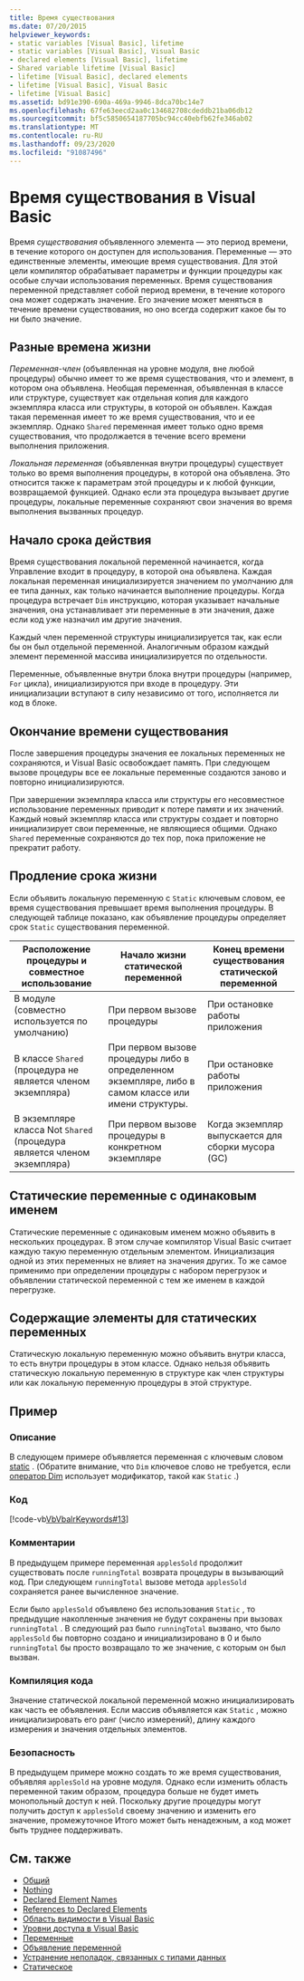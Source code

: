 ```yaml
---
title: Время существования
ms.date: 07/20/2015
helpviewer_keywords:
- static variables [Visual Basic], lifetime
- static variables [Visual Basic], Visual Basic
- declared elements [Visual Basic], lifetime
- Shared variable lifetime [Visual Basic]
- lifetime [Visual Basic], declared elements
- lifetime [Visual Basic], Visual Basic
- lifetime [Visual Basic]
ms.assetid: bd91e390-690a-469a-9946-8dca70bc14e7
ms.openlocfilehash: 67fe63eecd2aa0c134682708cdeddb21ba06db12
ms.sourcegitcommit: bf5c5850654187705bc94cc40ebfb62fe346ab02
ms.translationtype: MT
ms.contentlocale: ru-RU
ms.lasthandoff: 09/23/2020
ms.locfileid: "91087496"
---
```

# <a name="lifetime-in-visual-basic"></a>Время существования в Visual Basic

Время *существования* объявленного элемента — это период времени, в течение которого он доступен для использования. Переменные — это единственные элементы, имеющие время существования. Для этой цели компилятор обрабатывает параметры и функции процедуры как особые случаи использования переменных. Время существования переменной представляет собой период времени, в течение которого она может содержать значение. Его значение может меняться в течение времени существования, но оно всегда содержит какое бы то ни было значение.  
  
## <a name="different-lifetimes"></a>Разные времена жизни  

 *Переменная-член* (объявленная на уровне модуля, вне любой процедуры) обычно имеет то же время существования, что и элемент, в котором она объявлена. Необщая переменная, объявленная в классе или структуре, существует как отдельная копия для каждого экземпляра класса или структуры, в которой он объявлен. Каждая такая переменная имеет то же время существования, что и ее экземпляр. Однако `Shared` переменная имеет только одно время существования, что продолжается в течение всего времени выполнения приложения.  
  
 *Локальная переменная* (объявленная внутри процедуры) существует только во время выполнения процедуры, в которой она объявлена. Это относится также к параметрам этой процедуры и к любой функции, возвращаемой функцией. Однако если эта процедура вызывает другие процедуры, локальные переменные сохраняют свои значения во время выполнения вызванных процедур.  
  
## <a name="beginning-of-lifetime"></a>Начало срока действия  

 Время существования локальной переменной начинается, когда Управление входит в процедуру, в которой она объявлена. Каждая локальная переменная инициализируется значением по умолчанию для ее типа данных, как только начинается выполнение процедуры. Когда процедура встречает `Dim` инструкцию, которая указывает начальные значения, она устанавливает эти переменные в эти значения, даже если код уже назначил им другие значения.  
  
 Каждый член переменной структуры инициализируется так, как если бы он был отдельной переменной. Аналогичным образом каждый элемент переменной массива инициализируется по отдельности.  
  
 Переменные, объявленные внутри блока внутри процедуры (например, `For` цикла), инициализируются при входе в процедуру. Эти инициализации вступают в силу независимо от того, исполняется ли код в блоке.  
  
## <a name="end-of-lifetime"></a>Окончание времени существования  

 После завершения процедуры значения ее локальных переменных не сохраняются, и Visual Basic освобождает память. При следующем вызове процедуры все ее локальные переменные создаются заново и повторно инициализируются.  
  
 При завершении экземпляра класса или структуры его несовместное использование переменных приводит к потере памяти и их значений. Каждый новый экземпляр класса или структуры создает и повторно инициализирует свои переменные, не являющиеся общими. Однако `Shared` переменные сохраняются до тех пор, пока приложение не прекратит работу.  
  
## <a name="extension-of-lifetime"></a>Продление срока жизни  

 Если объявить локальную переменную с `Static` ключевым словом, ее время существования превышает время выполнения процедуры. В следующей таблице показано, как объявление процедуры определяет срок `Static` существования переменной.  
  
|Расположение процедуры и совместное использование|Начало жизни статической переменной|Конец времени существования статической переменной|  
|------------------------------------|-------------------------------------|-----------------------------------|  
|В модуле (совместно используется по умолчанию)|При первом вызове процедуры|При остановке работы приложения|  
|В классе `Shared` (процедура не является членом экземпляра)|При первом вызове процедуры либо в определенном экземпляре, либо в самом классе или имени структуры.|При остановке работы приложения|  
|В экземпляре класса Not `Shared` (процедура является членом экземпляра)|При первом вызове процедуры в конкретном экземпляре|Когда экземпляр выпускается для сборки мусора (GC)|  
  
## <a name="static-variables-of-the-same-name"></a>Статические переменные с одинаковым именем  

 Статические переменные с одинаковым именем можно объявить в нескольких процедурах. В этом случае компилятор Visual Basic считает каждую такую переменную отдельным элементом. Инициализация одной из этих переменных не влияет на значения других. То же самое применимо при определении процедуры с набором перегрузок и объявлении статической переменной с тем же именем в каждой перегрузке.  
  
## <a name="containing-elements-for-static-variables"></a>Содержащие элементы для статических переменных  

 Статическую локальную переменную можно объявить внутри класса, то есть внутри процедуры в этом классе. Однако нельзя объявить статическую локальную переменную в структуре как член структуры или как локальную переменную процедуры в этой структуре.  
  
## <a name="example"></a>Пример  
  
### <a name="description"></a>Описание  

 В следующем примере объявляется переменная с ключевым словом [static](../../../language-reference/modifiers/static.md) . (Обратите внимание, что `Dim` ключевое слово не требуется, если [оператор Dim](../../../language-reference/statements/dim-statement.md) использует модификатор, такой как `Static` .)  
  
### <a name="code"></a>Код  

 [!code-vb[VbVbalrKeywords#13](~/samples/snippets/visualbasic/VS_Snippets_VBCSharp/VbVbalrKeywords/VB/class7.vb#13)]  
  
### <a name="comments"></a>Комментарии  

 В предыдущем примере переменная `applesSold` продолжит существовать после `runningTotal` возврата процедуры в вызывающий код. При следующем `runningTotal` вызове метода `applesSold` сохраняется ранее вычисленное значение.  
  
 Если было `applesSold` объявлено без использования `Static` , то предыдущие накопленные значения не будут сохранены при вызовах `runningTotal` . В следующий раз было `runningTotal` вызвано, что было `applesSold` бы повторно создано и инициализировано в 0 и было `runningTotal` бы просто возвращало то же значение, с которым он был вызван.  
  
### <a name="compile-the-code"></a>Компиляция кода  

 Значение статической локальной переменной можно инициализировать как часть ее объявления. Если массив объявляется как `Static` , можно инициализировать его ранг (число измерений), длину каждого измерения и значения отдельных элементов.  
  
### <a name="security"></a>Безопасность  

 В предыдущем примере можно создать то же время существования, объявляя `applesSold` на уровне модуля. Однако если изменить область переменной таким образом, процедура больше не будет иметь монопольный доступ к ней. Поскольку другие процедуры могут получить доступ к `applesSold` своему значению и изменить его значение, промежуточное Итого может быть ненадежным, а код может быть труднее поддерживать.  
  
## <a name="see-also"></a>См. также

- [Общий](../../../language-reference/modifiers/shared.md)
- [Nothing](../../../language-reference/nothing.md)
- [Declared Element Names](declared-element-names.md)
- [References to Declared Elements](references-to-declared-elements.md)
- [Область видимости в Visual Basic](scope.md)
- [Уровни доступа в Visual Basic](access-levels.md)
- [Переменные](../variables/index.md)
- [Объявление переменной](../variables/variable-declaration.md)
- [Устранение неполадок, связанных с типами данных](../data-types/troubleshooting-data-types.md)
- [Статическое](../../../language-reference/modifiers/static.md)
